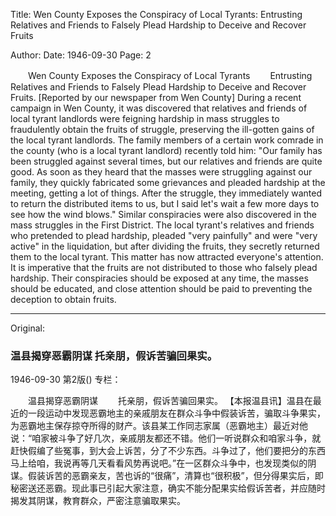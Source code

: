 Title: Wen County Exposes the Conspiracy of Local Tyrants: Entrusting Relatives and Friends to Falsely Plead Hardship to Deceive and Recover Fruits

Author:
Date: 1946-09-30
Page: 2

　　Wen County Exposes the Conspiracy of Local Tyrants
　　Entrusting Relatives and Friends to Falsely Plead Hardship to Deceive and Recover Fruits.
    [Reported by our newspaper from Wen County] During a recent campaign in Wen County, it was discovered that relatives and friends of local tyrant landlords were feigning hardship in mass struggles to fraudulently obtain the fruits of struggle, preserving the ill-gotten gains of the local tyrant landlords. The family members of a certain work comrade in the county (who is a local tyrant landlord) recently told him: "Our family has been struggled against several times, but our relatives and friends are quite good. As soon as they heard that the masses were struggling against our family, they quickly fabricated some grievances and pleaded hardship at the meeting, getting a lot of things. After the struggle, they immediately wanted to return the distributed items to us, but I said let's wait a few more days to see how the wind blows." Similar conspiracies were also discovered in the mass struggles in the First District. The local tyrant's relatives and friends who pretended to plead hardship, pleaded "very painfully" and were "very active" in the liquidation, but after dividing the fruits, they secretly returned them to the local tyrant. This matter has now attracted everyone's attention. It is imperative that the fruits are not distributed to those who falsely plead hardship. Their conspiracies should be exposed at any time, the masses should be educated, and close attention should be paid to preventing the deception to obtain fruits.



<hr /> 

Original: 


### 温县揭穿恶霸阴谋  托亲朋，假诉苦骗回果实。

1946-09-30
第2版()
专栏：

　　温县揭穿恶霸阴谋
　　托亲朋，假诉苦骗回果实。
    【本报温县讯】温县在最近的一段运动中发现恶霸地主的亲戚朋友在群众斗争中假装诉苦，骗取斗争果实，为恶霸地主保存掠夺所得的财产。该县某工作同志家属（恶霸地主）最近对他说：“咱家被斗争了好几次，亲戚朋友都还不错。他们一听说群众和咱家斗争，就赶快假编了些冤事，到大会上诉苦，分了不少东西。斗争过了，他们要把分的东西马上给咱，我说再等几天看看风势再说吧。”在一区群众斗争中，也发现类似的阴谋。假装诉苦的恶霸亲友，苦也诉的“很痛”，清算也“很积极”，但分得果实后，即秘密送还恶霸。现此事已引起大家注意，确实不能分配果实给假诉苦者，并应随时揭发其阴谋，教育群众，严密注意骗取果实。
